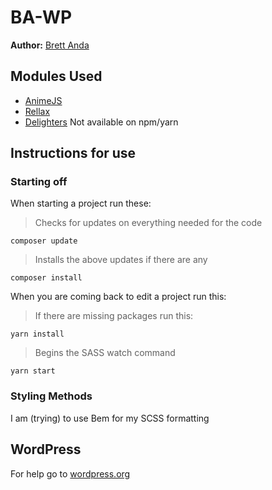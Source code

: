 # BA-WP
**Author:** [Brett Anda](https://brettanda.ca/about-me/)
## Modules Used
- [AnimeJS](https://animejs.com/)
- [Rellax](https://dixonandmoe.com/rellax/)
- [Delighters](https://github.com/Q42/delighters) Not available on npm/yarn
## Instructions for use
### Starting off
When starting a project run these:
> Checks for updates on everything needed for the code
```
composer update
```
> Installs the above updates if there are any
```
composer install
```
When you are coming back to edit a project run this:
> If there are missing packages run this:
```
yarn install
```
> Begins the SASS watch command
```
yarn start
```
### Styling Methods
I am (trying) to use Bem for my SCSS formatting
## WordPress
For help go to [wordpress.org](https://wordpress.org)
